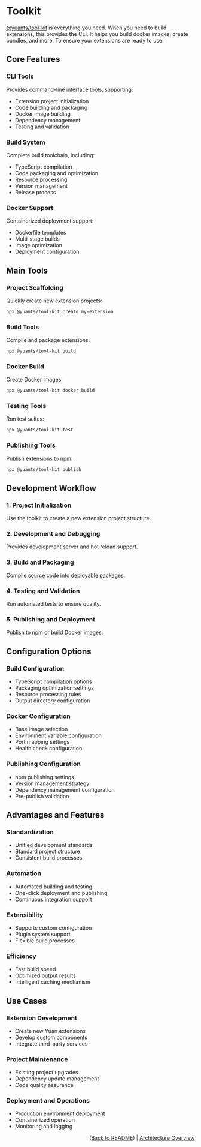 # Toolkit

[@yuants/tool-kit](./packages/yuants-tool-kit.md) is everything you need. When you need to build extensions, this provides the CLI. It helps you build docker images, create bundles, and more. To ensure your extensions are ready to use.

## Core Features

### CLI Tools

Provides command-line interface tools, supporting:

- Extension project initialization
- Code building and packaging
- Docker image building
- Dependency management
- Testing and validation

### Build System

Complete build toolchain, including:

- TypeScript compilation
- Code packaging and optimization
- Resource processing
- Version management
- Release process

### Docker Support

Containerized deployment support:

- Dockerfile templates
- Multi-stage builds
- Image optimization
- Deployment configuration

## Main Tools

### Project Scaffolding

Quickly create new extension projects:

```bash
npx @yuants/tool-kit create my-extension
```

### Build Tools

Compile and package extensions:

```bash
npx @yuants/tool-kit build
```

### Docker Build

Create Docker images:

```bash
npx @yuants/tool-kit docker:build
```

### Testing Tools

Run test suites:

```bash
npx @yuants/tool-kit test
```

### Publishing Tools

Publish extensions to npm:

```bash
npx @yuants/tool-kit publish
```

## Development Workflow

### 1. Project Initialization

Use the toolkit to create a new extension project structure.

### 2. Development and Debugging

Provides development server and hot reload support.

### 3. Build and Packaging

Compile source code into deployable packages.

### 4. Testing and Validation

Run automated tests to ensure quality.

### 5. Publishing and Deployment

Publish to npm or build Docker images.

## Configuration Options

### Build Configuration

- TypeScript compilation options
- Packaging optimization settings
- Resource processing rules
- Output directory configuration

### Docker Configuration

- Base image selection
- Environment variable configuration
- Port mapping settings
- Health check configuration

### Publishing Configuration

- npm publishing settings
- Version management strategy
- Dependency management configuration
- Pre-publish validation

## Advantages and Features

### Standardization

- Unified development standards
- Standard project structure
- Consistent build processes

### Automation

- Automated building and testing
- One-click deployment and publishing
- Continuous integration support

### Extensibility

- Supports custom configuration
- Plugin system support
- Flexible build processes

### Efficiency

- Fast build speed
- Optimized output results
- Intelligent caching mechanism

## Use Cases

### Extension Development

- Create new Yuan extensions
- Develop custom components
- Integrate third-party services

### Project Maintenance

- Existing project upgrades
- Dependency update management
- Code quality assurance

### Deployment and Operations

- Production environment deployment
- Containerized operation
- Monitoring and logging

<p align="right">(<a href="../../README.md">Back to README</a>) | <a href="architecture-overview.md">Architecture Overview</a></p>
